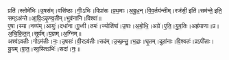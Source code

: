 

  
प्रति॑।स्तोमे॑भिः।उ॒षस॑म्।वसि॑ष्ठाः।गीः॒ऽभिः।विप्रा॑सः।प्र॒थ॒माः।अ॒बु॒ध्र॒न्।वि॒व॒र्तय॑न्तीम्।रज॑सी॒ इति॑।सम॑न्ते॒ इति॒ सम्ऽअ॑न्ते।आ॒विः॒ऽकृ॒ण्व॒तीम्।भुव॑नानि।विश्वा॑॥  
ए॒षा।स्या।नव्य॑म्।आयुः॑।दधा॑ना।गू॒ध्वी।तमः॑।ज्योति॑षा॑।उ॒षाः।अ॒बो॒धि॒।अग्रे॑।ए॒ति॒।यु॒व॒तिः।अह्र॑याणा।प्र।अ॒चि॒कि॒त॒त्।सूर्य॑म्।य॒ज्ञम्।अ॒ग्निम्॥  
अश्व॑ऽवतीः।गोऽम॑तीः।नः॒।उ॒षसः॑।वी॒रऽव॑तीः।सद॑म्।उ॒च्छ॒न्तु॒।भ॒द्राः।घृ॒तम्।दुहा॑नाः।वि॒श्वतः॑।प्रऽपी॑ताः।यू॒यम्।पा॒त॒।स्व॒स्तिऽभिः॑।सदा॑।नः॒॥  
